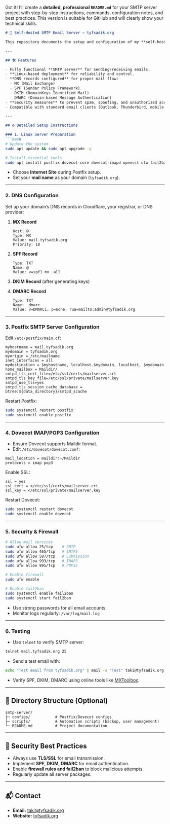 Got it! I’ll create a **detailed, professional `README.md`** for your SMTP server project with step-by-step instructions, commands, configuration notes, and best practices. This version is suitable for GitHub and will clearly show your technical skills.

````markdown
# 📧 Self-Hosted SMTP Email Server – tyfsadik.org

This repository documents the setup and configuration of my **self-hosted SMTP email server** running on **Linux** for my personal domain **tyfsadik.org**. It handles sending and receiving emails securely and reliably.

---

## 🛠️ Features

- Fully functional **SMTP server** for sending/receiving emails.
- **Linux-based deployment** for reliability and control.
- **DNS records configured** for proper mail flow:
  - MX (Mail Exchange)
  - SPF (Sender Policy Framework)
  - DKIM (DomainKeys Identified Mail)
  - DMARC (Domain-based Message Authentication)
- **Security measures** to prevent spam, spoofing, and unauthorized access.
- Compatible with standard email clients (Outlook, Thunderbird, mobile clients) using SMTP, IMAP, and POP3 protocols.

---

## ⚙️ Detailed Setup Instructions

### 1. Linux Server Preparation
```bash
# Update the system
sudo apt update && sudo apt upgrade -y

# Install essential tools
sudo apt install postfix dovecot-core dovecot-imapd openssl ufw fail2ban -y
````

* Choose **Internet Site** during Postfix setup.
* Set your **mail name** as your domain (`tyfsadik.org`).

---

### 2. DNS Configuration

Set up your domain’s DNS records in Cloudflare, your registrar, or DNS provider:

1. **MX Record**

   ```
   Host: @
   Type: MX
   Value: mail.tyfsadik.org
   Priority: 10
   ```
2. **SPF Record**

   ```
   Type: TXT
   Name: @
   Value: v=spf1 mx ~all
   ```
3. **DKIM Record** (after generating keys)
4. **DMARC Record**

   ```
   Type: TXT
   Name: _dmarc
   Value: v=DMARC1; p=none; rua=mailto:admin@tyfsadik.org
   ```

---

### 3. Postfix SMTP Server Configuration

Edit `/etc/postfix/main.cf`:

```text
myhostname = mail.tyfsadik.org
mydomain = tyfsadik.org
myorigin = /etc/mailname
inet_interfaces = all
mydestination = $myhostname, localhost.$mydomain, localhost, $mydomain
home_mailbox = Maildir/
smtpd_tls_cert_file=/etc/ssl/certs/mailserver.crt
smtpd_tls_key_file=/etc/ssl/private/mailserver.key
smtpd_use_tls=yes
smtpd_tls_session_cache_database = btree:${data_directory}/smtpd_scache
```

Restart Postfix:

```bash
sudo systemctl restart postfix
sudo systemctl enable postfix
```

---

### 4. Dovecot IMAP/POP3 Configuration

* Ensure Dovecot supports Maildir format.
* Edit `/etc/dovecot/dovecot.conf`:

```text
mail_location = maildir:~/Maildir
protocols = imap pop3
```

Enable SSL:

```text
ssl = yes
ssl_cert = </etc/ssl/certs/mailserver.crt
ssl_key = </etc/ssl/private/mailserver.key
```

Restart Dovecot:

```bash
sudo systemctl restart dovecot
sudo systemctl enable dovecot
```

---

### 5. Security & Firewall

```bash
# Allow mail services
sudo ufw allow 25/tcp    # SMTP
sudo ufw allow 465/tcp   # SMTPS
sudo ufw allow 587/tcp   # Submission
sudo ufw allow 993/tcp   # IMAPS
sudo ufw allow 995/tcp   # POP3S

# Enable firewall
sudo ufw enable

# Enable fail2ban
sudo systemctl enable fail2ban
sudo systemctl start fail2ban
```

* Use strong passwords for all email accounts.
* Monitor logs regularly: `/var/log/mail.log`

---

### 6. Testing

* Use `telnet` to verify SMTP server:

```bash
telnet mail.tyfsadik.org 25
```

* Send a test email with:

```bash
echo "Test email from tyfsadik.org" | mail -s "Test" taki@tyfsadik.org
```

* Verify SPF, DKIM, DMARC using online tools like [MXToolbox](https://mxtoolbox.com/).

---

## 📂 Directory Structure (Optional)

```text
smtp-server/
├─ configs/           # Postfix/Dovecot configs
├─ scripts/           # Automation scripts (backup, user management)
└─ README.md          # Project documentation
```

---

## 🔐 Security Best Practices

* Always use **TLS/SSL** for email transmission.
* Implement **SPF, DKIM, DMARC** for email authentication.
* Enable **firewall rules and fail2ban** to block malicious attempts.
* Regularly update all server packages.

---

## 📬 Contact

* **Email:** [taki@tyfsadik.org](mailto:taki@tyfsadik.org)
* **Website:** [tyfsadik.org](https://tyfsadik.org)


